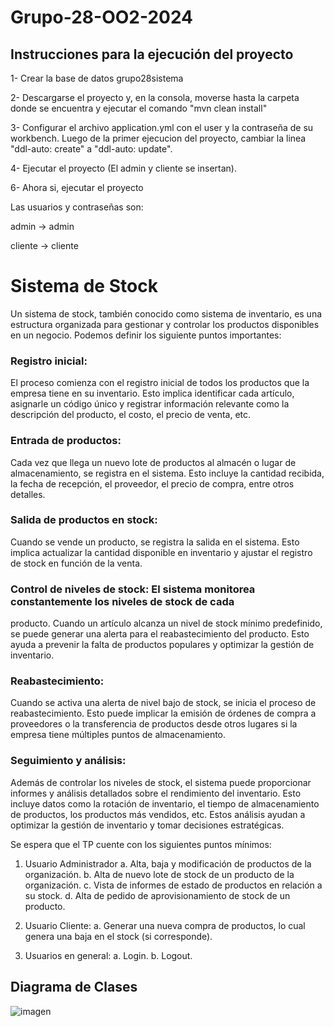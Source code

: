 # Grupo-28-OO2-2024

## Instrucciones para la ejecución del proyecto

1- Crear la base de datos grupo28sistema

2- Descargarse el proyecto y, en la consola, moverse hasta la carpeta donde se encuentra y ejecutar el comando "mvn clean install"

3- Configurar el archivo application.yml con el user y la contraseña de su workbench. Luego de la primer ejecucion del proyecto, cambiar la linea "ddl-auto: create" a "ddl-auto: update".

4- Ejecutar el proyecto (El admin y cliente se insertan). 

6- Ahora si, ejecutar el proyecto

Las usuarios y contraseñas son:

admin -> admin

cliente -> cliente

# Sistema de Stock

Un sistema de stock, también conocido como sistema de inventario, es una estructura organizada
para gestionar y controlar los productos disponibles en un negocio. Podemos definir los siguiente
puntos importantes:

### Registro inicial: 
El proceso comienza con el registro inicial de todos los productos que la empresa tiene en su inventario. Esto implica identificar cada artículo, 
asignarle un código único y registrar información relevante como la descripción del producto, el costo, el precio de venta, etc.
### Entrada de productos: 
Cada vez que llega un nuevo lote de productos al almacén o lugar de almacenamiento, se registra en el sistema. 
Esto incluye la cantidad recibida, la fecha de recepción, el proveedor, el precio de compra, entre otros detalles.
### Salida de productos en stock: 
Cuando se vende un producto, se registra la salida en el sistema.
Esto implica actualizar la cantidad disponible en inventario y ajustar el registro de stock en función de
la venta.
### Control de niveles de stock: El sistema monitorea constantemente los niveles de stock de cada
producto. Cuando un artículo alcanza un nivel de stock mínimo predefinido, se puede generar una
alerta para el reabastecimiento del producto. Esto ayuda a prevenir la falta de productos populares y
optimizar la gestión de inventario.
### Reabastecimiento: 
Cuando se activa una alerta de nivel bajo de stock, se inicia el proceso de reabastecimiento. Esto puede implicar la emisión de 
órdenes de compra a proveedores o la transferencia de productos desde otros lugares si la empresa tiene múltiples puntos de almacenamiento.
### Seguimiento y análisis: 
Además de controlar los niveles de stock, el sistema puede proporcionar informes y análisis detallados 
sobre el rendimiento del inventario. Esto incluye datos como la rotación de inventario, el tiempo de almacenamiento de productos, 
los productos más vendidos, etc. Estos análisis ayudan a optimizar la gestión de inventario y tomar decisiones estratégicas.

Se espera que el TP cuente con los siguientes puntos mínimos:
  1. Usuario Administrador
    a. Alta, baja y modificación de productos de la organización.
    b. Alta de nuevo lote de stock de un producto de la organización.
    c. Vista de informes de estado de productos en relación a su stock.
    d. Alta de pedido de aprovisionamiento de stock de un producto.

  2. Usuario Cliente:
    a. Generar una nueva compra de productos, lo cual genera una baja en el stock (si corresponde).

  4. Usuarios en general:
    a. Login.
    b. Logout.

## **Diagrama de Clases**

![imagen](https://github.com/AgustinToloza/grupo-28-OO2-2024/assets/69402748/7ce470d6-a796-4c22-b821-a2a0cfd74834)
